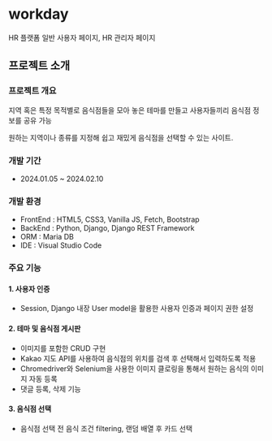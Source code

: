 # workday
HR 플랫폼
일반 사용자 페이지, HR 관리자 페이지


## 프로젝트 소개
### 프로젝트 개요
지역 혹은 특정 목적별로 음식점들을 모아 놓은 테마를 만들고 사용자들끼리 음식점 정보를 공유 가능

원하는 지역이나 종류를 지정해 쉽고 재밌게 음식점을 선택할 수 있는 사이트.

### 개발 기간
- 2024.01.05 ~ 2024.02.10

### 개발 환경
- FrontEnd : HTML5, CSS3, Vanilla JS, Fetch, Bootstrap
- BackEnd : Python, Django, Django REST Framework
- ORM : Maria DB
- IDE : Visual Studio Code

### 주요 기능  
#### 1. 사용자 인증
- Session, Django 내장 User model을 활용한 사용자 인증과 페이지 권한 설정

#### 2. 테마 및 음식점 게시판
- 이미지를 포함한 CRUD 구현
- Kakao 지도 API를 사용하여 음식점의 위치를 검색 후 선택해서 입력하도록 적용
- Chromedriver와 Selenium을 사용한 이미지 클로링을 통해서 원하는 음식의 이미지 자동 등록
- 댓글 등록, 삭제 기능

#### 3. 음식점 선택
- 음식점 선택 전 음식 조건 filtering, 랜덤 배열 후 카드 선택
